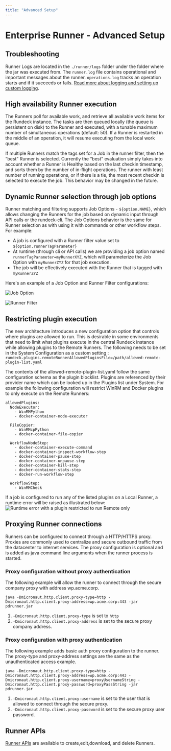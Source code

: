 ```yaml
---
title: "Advanced Setup"
---
```



# Enterprise Runner - Advanced Setup

## Troubleshooting

Runner Logs are located in the `./runner/logs` folder under the folder where the jar was executed from.  The `runner.log` file contains operational and important messages about the runner.  `operations.log` tracks an operation starts and if it succeeds or fails.  [Read more about logging and setting up custom logging](runner-logging.md).

## High availability Runner execution

The Runners poll for available work, and retrieve all available work items for the Rundeck instance. The tasks are then queued locally (the queue is persistent on disk) to the Runner and executed, with a tunable maximum number of simultaneous operations (default: 50). If a Runner is restarted in the middle of an operation, it will resume executing from the local work queue.

If multiple Runners match the tags set for a Job in the runner filter, then the “best” Runner is selected. Currently the “best” evaluation simply takes into account whether a Runner is Healthy based on the last checkin timestamp, and sorts them by the number of in-flight operations. The runner with least number of running operations, or if there is a tie, the most recent checkin is selected to execute the job. This behavior may be changed in the future.

## Dynamic Runner selection through job options

Runner matching and filtering supports Job Options - `${option.NAME}`, which allows changing the Runners for the job based on dynamic input through API calls or the rundeck-cli. The Job Options behavior is the same for Runner selection as with using it with commands or other workflow steps.  For example: 
- A job is configured with a Runner filter value set to `${option.runnerTagParameter}`
- At runtime (through cli or API calls) we are providing a job option named `runnerTagParameter=myRunnerXYZ`, which will parameterize the Job Option with `myRunnerZYZ` for that job execution.
- The job will be effectively executed with the Runner that is tagged with `myRunnerZYZ`

Here's an example of a Job Option and Runner Filter configurations:

![Job Option](@assets/img/dynamic_runner_selection_jobOption.png)

![Runner Filter](@assets/img/Dynamic_runner_selection_runnerFilter.png)

## Restricting plugin execution

The new architecture introduces a new configuration option that controls where plugins are allowed to run. This is desirable in some environments that need to limit what plugins execute in the central Rundeck instance while allowing plugins to the Remote Runners. The following needs to be set in the System Configuration as a custom setting :
`rundeck.plugins.remoteRunnerAllowedPluginsFile=/path/allowed-remote-plugin-list.yaml`

The contents of the allowed-remote-plugin-list.yaml follow the same configuration schema as the plugin blocklist. Plugins are referenced by their provider name which can be looked up in the Plugins list under System. For example the following configuration will restrict  WinRM and Docker plugins to only execute on the Remote Runners:
```
allowedPlugins:
  NodeExecutor:
    - WinRMPython
    - docker-container-node-executor
   
  FileCopier:
    - WinRMcpPython
    - docker-container-file-copier

  WorkflowNodeStep:
    - docker-container-execute-command
    - docker-container-inspect-workflow-step
    - docker-container-pause-step
    - docker-container-unpause-step
    - docker-container-kill-step
    - docker-container-stats-step
    - docker-run-workflow-step

  WorkflowStep:
    - WinRMCheck
```
If a job is configured to run any of the listed plugins on a Local Runner, a runtime error will be raised as illustrated below:
![Runtime error with a plugin restricted to run Remote only](@assets/img/runner-error-remote-only.png)

## Proxying Runner connections

Runners can be configured to connect through a HTTP/HTTPS proxy. Proxies are commonly used to centralize and secure outbound traffic from the datacenter to internet services. The proxy configuration is optional and is added as java command line arguments when the runner process is started.

### Proxy configuration without proxy authentication

The following example will allow the runner to connect through the secure company proxy with address wp.acme.corp.

```
java -Dmicronaut.http.client.proxy-type=http -Dmicronaut.http.client.proxy-address=wp.acme.corp:443 -jar pdrunner.jar
```

1. `-Dmicronaut.http.client.proxy-type` is set to `http`
1. `-Dmicronaut.http.client.proxy-address` is set to the secure proxy company address.

### Proxy configuration with proxy authentication

The following example adds basic auth proxy configuration to the runner. The proxy-type and proxy-address settings are the same as the unauthenticated access example.

```
java -Dmicronaut.http.client.proxy-type=http -Dmicronaut.http.client.proxy-address=wp.acme.corp:443 -Dmicronaut.http.client.proxy-username=proxyUsernameString -Dmicronaut.http.client.proxy-password=proxyPassString -jar pdrunner.jar
```

1. `-Dmicronaut.http.client.proxy-username` is set to the user that is allowed to connect through the secure proxy.
1. `-Dmicronaut.http.client.proxy-password` is set to the secure proxy user password.

## Runner APIs

[Runner APIs](/api/rundeck-api.md) are available to create,edit,download, and delete Runners. 

